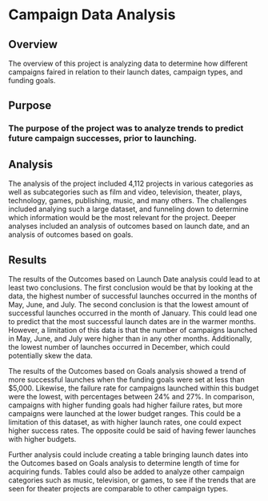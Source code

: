 # Campaign Data Analysis
## Overview
The overview of this project is analyzing data to determine how different campaigns faired in relation to their launch dates, campaign types, and funding goals.
## Purpose
### The purpose of the project was to analyze trends to predict future campaign successes, prior to launching.
## Analysis
The analysis of the project included 4,112 projects in various categories as well as subcategories such as film and video, television, theater, plays, technology, games, publishing, music, and many others. The challenges included analying such a large dataset, and funneling down to determine which information would be the most relevant for the project.  Deeper analyses included an analysis of outcomes based on launch date, and an analysis of outcomes based on goals.
## Results
The results of the Outcomes based on Launch Date analysis could lead to at least two conclusions.  The first conclusion would be that by looking at the data, the highest number of successful launches occurred in the months of May, June, and July.  The second conclusion is that the lowest amount of successful launches occurred in the month of January.  This could lead one to predict that the most successful launch dates are in the warmer months.  However, a limitation of this data is that the number of campaigns launched in May, June, and July were higher than in any other months.  Additionally, the lowest number of launches occurred in December, which could potentially skew the data.

The results of the Outcomes based on Goals analysis showed a trend of more successful launches when the funding goals were set at less than $5,000.  Likewise, the failure rate for campaigns launched within this budget were the lowest, with percentages between 24% and 27%.  In comparison, campaigns with higher funding goals had higher failure rates, but more campaigns were launched at the lower budget ranges.  This could be a limitation of this dataset, as with higher launch rates, one could expect higher success rates.  The opposite could be said of having fewer launches with higher budgets.  

Further analysis could include creating a table bringing launch dates into the Outcomes based on Goals analysis to determine length of time for acquiring funds.  Tables could also be added to analyze other campaign categories such as music, television, or games, to see if the trends that are seen for theater projects are comparable to other campaign types.
